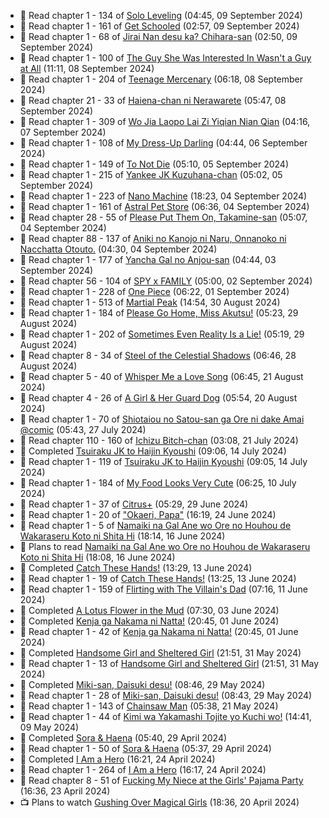 <!-- ANILIST_ACTIVITY:start -->

-   📖 Read chapter 1 - 134 of [Solo Leveling](https://anilist.co/manga/105398) (04:45, 09 September 2024)
-   📖 Read chapter 1 - 161 of [Get Schooled](https://anilist.co/manga/128521) (02:57, 09 September 2024)
-   📖 Read chapter 1 - 68 of [Jirai Nan desu ka? Chihara-san](https://anilist.co/manga/137714) (02:50, 09 September 2024)
-   📖 Read chapter 1 - 100 of [The Guy She Was Interested In Wasn't a Guy at All](https://anilist.co/manga/149544) (11:11, 08 September 2024)
-   📖 Read chapter 1 - 204 of [Teenage Mercenary](https://anilist.co/manga/126297) (06:18, 08 September 2024)
-   📖 Read chapter 21 - 33 of [Haiena-chan ni Nerawarete](https://anilist.co/manga/170235) (05:47, 08 September 2024)
-   📖 Read chapter 1 - 309 of [Wo Jia Laopo Lai Zi Yiqian Nian Qian](https://anilist.co/manga/146267) (04:16, 07 September 2024)
-   📖 Read chapter 1 - 108 of [My Dress-Up Darling](https://anilist.co/manga/101583) (04:44, 06 September 2024)
-   📖 Read chapter 1 - 149 of [To Not Die](https://anilist.co/manga/136099) (05:10, 05 September 2024)
-   📖 Read chapter 1 - 215 of [Yankee JK Kuzuhana-chan](https://anilist.co/manga/116822) (05:02, 05 September 2024)
-   📖 Read chapter 1 - 223 of [Nano Machine](https://anilist.co/manga/120980) (18:23, 04 September 2024)
-   📖 Read chapter 1 - 161 of [Astral Pet Store](https://anilist.co/manga/160143) (06:36, 04 September 2024)
-   📖 Read chapter 28 - 55 of [Please Put Them On, Takamine-san](https://anilist.co/manga/107559) (05:07, 04 September 2024)
-   📖 Read chapter 88 - 137 of [Aniki no Kanojo ni Naru, Onnanoko ni Nacchatta Otouto.](https://anilist.co/manga/173831) (04:30, 04 September 2024)
-   📖 Read chapter 1 - 177 of [Yancha Gal no Anjou-san](https://anilist.co/manga/101315) (04:44, 03 September 2024)
-   📖 Read chapter 56 - 104 of [SPY x FAMILY](https://anilist.co/manga/108556) (05:00, 02 September 2024)
-   📖 Read chapter 1 - 228 of [One Piece](https://anilist.co/manga/30013) (06:22, 01 September 2024)
-   📖 Read chapter 1 - 513 of [Martial Peak](https://anilist.co/manga/104494) (14:54, 30 August 2024)
-   📖 Read chapter 1 - 184 of [Please Go Home, Miss Akutsu!](https://anilist.co/manga/113501) (05:23, 29 August 2024)
-   📖 Read chapter 1 - 202 of [Sometimes Even Reality Is a Lie!](https://anilist.co/manga/113076) (05:19, 29 August 2024)
-   📖 Read chapter 8 - 34 of [Steel of the Celestial Shadows](https://anilist.co/manga/119004) (06:46, 28 August 2024)
-   📖 Read chapter 5 - 40 of [Whisper Me a Love Song](https://anilist.co/manga/107987) (06:45, 21 August 2024)
-   📖 Read chapter 4 - 26 of [A Girl & Her Guard Dog](https://anilist.co/manga/106315) (05:54, 20 August 2024)
-   📖 Read chapter 1 - 70 of [Shiotaiou no Satou-san ga Ore ni dake Amai @comic](https://anilist.co/manga/123130) (05:43, 27 July 2024)
-   📖 Read chapter 110 - 160 of [Ichizu Bitch-chan](https://anilist.co/manga/119121) (03:08, 21 July 2024)
-   📖 Completed [Tsuiraku JK to Haijin Kyoushi](https://anilist.co/manga/99737) (09:06, 14 July 2024)
-   📖 Read chapter 1 - 119 of [Tsuiraku JK to Haijin Kyoushi](https://anilist.co/manga/99737) (09:05, 14 July 2024)
-   📖 Read chapter 1 - 184 of [My Food Looks Very Cute](https://anilist.co/manga/129345) (06:25, 10 July 2024)
-   📖 Read chapter 1 - 37 of [Citrus+](https://anilist.co/manga/103884) (05:29, 29 June 2024)
-   📖 Read chapter 1 - 20 of ["Okaeri, Papa"](https://anilist.co/manga/154376) (16:19, 24 June 2024)
-   📖 Read chapter 1 - 5 of [Namaiki na Gal Ane wo Ore no Houhou de Wakaraseru Koto ni Shita Hi](https://anilist.co/manga/172383) (18:14, 16 June 2024)
-   📖 Plans to read [Namaiki na Gal Ane wo Ore no Houhou de Wakaraseru Koto ni Shita Hi](https://anilist.co/manga/172383) (18:08, 16 June 2024)
-   📖 Completed [Catch These Hands!](https://anilist.co/manga/104112) (13:29, 13 June 2024)
-   📖 Read chapter 1 - 19 of [Catch These Hands!](https://anilist.co/manga/104112) (13:25, 13 June 2024)
-   📖 Read chapter 1 - 159 of [Flirting with The Villain's Dad](https://anilist.co/manga/117581) (07:16, 11 June 2024)
-   📖 Completed [A Lotus Flower in the Mud](https://anilist.co/manga/100037) (07:30, 03 June 2024)
-   📖 Completed [Kenja ga Nakama ni Natta!](https://anilist.co/manga/130548) (20:45, 01 June 2024)
-   📖 Read chapter 1 - 42 of [Kenja ga Nakama ni Natta!](https://anilist.co/manga/130548) (20:45, 01 June 2024)
-   📖 Completed [Handsome Girl and Sheltered Girl](https://anilist.co/manga/111168) (21:51, 31 May 2024)
-   📖 Read chapter 1 - 13 of [Handsome Girl and Sheltered Girl](https://anilist.co/manga/111168) (21:51, 31 May 2024)
-   📖 Completed [Miki-san, Daisuki desu!](https://anilist.co/manga/118993) (08:46, 29 May 2024)
-   📖 Read chapter 1 - 28 of [Miki-san, Daisuki desu!](https://anilist.co/manga/118993) (08:43, 29 May 2024)
-   📖 Read chapter 1 - 143 of [Chainsaw Man](https://anilist.co/manga/105778) (05:38, 21 May 2024)
-   📖 Read chapter 1 - 44 of [Kimi wa Yakamashi Tojite yo Kuchi wo!](https://anilist.co/manga/149337) (14:41, 09 May 2024)
-   📖 Completed [Sora & Haena](https://anilist.co/manga/126769) (05:40, 29 April 2024)
-   📖 Read chapter 1 - 50 of [Sora & Haena](https://anilist.co/manga/126769) (05:37, 29 April 2024)
-   📖 Completed [I Am a Hero](https://anilist.co/manga/44440) (16:21, 24 April 2024)
-   📖 Read chapter 1 - 264 of [I Am a Hero](https://anilist.co/manga/44440) (16:17, 24 April 2024)
-   📖 Read chapter 8 - 51 of [Fucking My Niece at the Girls' Pajama Party](https://anilist.co/manga/128678) (16:36, 23 April 2024)
-   📺 Plans to watch [Gushing Over Magical Girls](https://anilist.co/anime/162780) (18:36, 20 April 2024)

<!-- ANILIST_ACTIVITY:end -->
